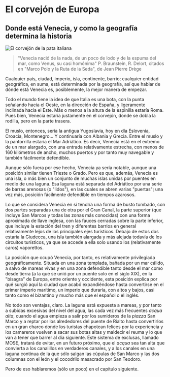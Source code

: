 # El corvejón de Europa
## Donde está Venecia, y como la geografía determina la historia

![El corvejón de la pata italiana](img/corvejon.png)

> "Venecia nació de la nada, de un poco de lodo y de la espuma del mar, como
> Venus, su casi homónima" P. Braunstein, R. Delort, citados en "Marco Polo y la
> Ruta de la Seda", de Jean Pierre Drège

Cualquier país, ciudad, imperio, isla, continente, barrio; cualquier entidad
geográfica, en suma, está determinada
por la geografía, así que hablar de dónde está Venecia es,
posiblemente, la mejor manera de empezar.

Todo el mundo tiene la idea de que Italia es una bota, con la punta
señalando hacia el Oeste, en la dirección de España, y ligeramente
inclinada hacia el Este. Más o menos a la altura de la espinilla
estaría Roma. Pues bien, Venecia estaría justamente en el corvejón,
donde se dobla la rodilla, pero en la parte trasera.

El muslo, entonces, sería la antigua Yugoslavia, hoy en día Eslovenia,
Croacia, Montenegro... Y continuaría con Albania y Grecia. Entre el
muslo y la pantorrilla estaría el Mar Adriático. Es decir, Venecia
está en el extremo de un mar alargado, con una entrada relativamente
estrecha, con menos de 160 kilómetros de ancho, muchos puertos y por
tanto muy navegable y también fácilmente defendible.

Aunque sólo fuera por ese hecho, Venecia ya sería notable, aunque una
posición similar tienen Trieste o Grado. Pero es que, además, Venecia
es una isla, o más bien un conjunto de muchas islas unidas por puentes
en medio de una laguna. Esa laguna está separada del Adriático por una
serie de barras arenosas (o "lidos"), en las cuales se abren varias
"puertas"; una vez más, posición fácilmente defendible en tiempos
azarosos.

Lo que se considera Venecia en sí tendría una forma de busto tumbado,
con dos partes separadas una de otra por el Gran Canal, la parte
superior (que incluye San Marcos y todas las zonas más conocidas) con
una forma aproximada de llave inglesa, con las fauces cerradas sobre
la parte inferior, que incluye la estación del tren y diferentes
barrios en general relativamente lejos de los principales ejes
turísticos. Debajo de estos dos estaría la Giudecca, una isla también
alargada y más alejada todavía de los circuitos turísticos, ya que se
accede a ella solo usando los (relativamente caros) vaporettos.

La posición que ocupó Venecia, por tanto, es relativamente
privilegiada geográficamente. Situada en una zona templada, bañada por
un mar cálido, a salvo de mareas vivas y en una zona defendible tanto
desde el mar como desde tierra (a la que se unió por un puente solo en
el siglo XIX), en la "bisagra" de Europa, entre oriente y occidente,
esta posición explica por qué surgió aquí la ciudad que acabó
expandiéndose hasta convertirse en el primer imperio marítimo, un
imperio que duraría, con altos y bajos, casi tanto como el bizantino y
mucho más que el español o el inglés.

No todo son ventajas, claro. La laguna está expuesta a mareas, y por tanto a
subidas excesivas del nivel del agua, las cada vez más frecuentes *acqua alta*,
cuando el agua empieza a salir por los sumideros de la *piazza* San Marco y a
reptar por los alrededores del puente de Rialto hasta convertirlos en un gran
charco donde los turistas chapotean felices por la experiencia y los camareros
vuelven a sacar sus botas altas y maldecir el reuma y lo que van a tener que
barrer al día siguiente. Este sistema de exclusas, llamado MOSE, tratará de
evitar, en un futuro próximo, que el *acqua* sea tan alta que convierta a los
canalillos en verdaderos canales, y a los canales en una laguna continua de la
que sólo salgan las cúpulas de San Marco y las dos columnas con el león y el
cocodrilo masacrado por San Teodoro.

Pero de eso hablaremos (sólo un poco) en el capítulo siguiente.
